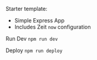 Starter template:
* Simple Express App
* Includes Zeit ```now``` configuration

Run Dev
``` npm run dev ```

Deploy
``` npm run deploy ```